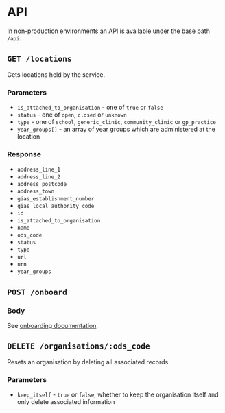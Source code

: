 # API

In non-production environments an API is available under the base path `/api`.

## `GET /locations`

Gets locations held by the service.

### Parameters

- `is_attached_to_organisation` - one of `true` or `false`
- `status` - one of `open`, `closed` or `unknown`
- `type` - one of `school`, `generic_clinic`, `community_clinic` or `gp_practice`
- `year_groups[]` - an array of year groups which are administered at the location

### Response

- `address_line_1`
- `address_line_2`
- `address_postcode`
- `address_town`
- `gias_establishment_number`
- `gias_local_authority_code`
- `id`
- `is_attached_to_organisation`
- `name`
- `ods_code`
- `status`
- `type`
- `url`
- `urn`
- `year_groups`

## `POST /onboard`

### Body

See [onboarding documentation](managing-teams.md).

## `DELETE /organisations/:ods_code`

Resets an organisation by deleting all associated records.

### Parameters

- `keep_itself` - `true` or `false`, whether to keep the organisation itself and only delete associated information
